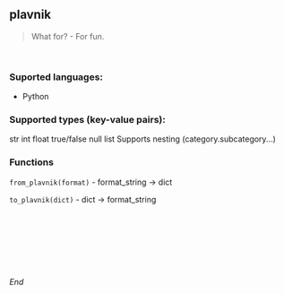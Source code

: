 ## **plavnik**



> What for? - For fun.

<br>



### **Suported languages**:
- Python




### **Supported types (key-value pairs):**
str
int
float
true/false
null
list
Supports nesting (category.subcategory...)



### **Functions**
`from_plavnik(format)` - format_string -> dict

`to_plavnik(dict)` - dict -> format_string

<br>
<br>
<br>
<br>
<br>
<br>







_End_
